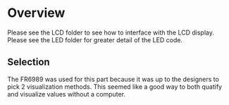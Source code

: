 # Overview
Please see the LCD folder to see how to interface with the LCD display. Please see the LED folder for greater detail of the LED code.

## Selection
The FR6989 was used for this part because it was up to the designers to pick 2 visualization methods. This seemed like a good way to both quatify and visualize values without a computer.
